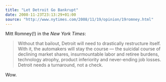 ```yaml
---
title: "Let Detroit Go Bankrupt"
date: 2008-11-23T23:13:29+01:00
source: "http://www.nytimes.com/2008/11/19/opinion/19romney.html"
---
```


Mitt Romney(!) in the <cite>New York Times</cite>:

> Without that bailout, Detroit will need to drastically restructure itself. With it, the automakers will stay the course — the suicidal course of declining market shares, insurmountable labor and retiree burdens, technology atrophy, product inferiority and never-ending job losses. Detroit needs a turnaround, not a check.

Wow.
